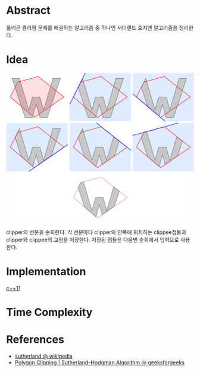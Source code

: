 # Abstract

폴리곤 클리핑 문제를 해결하는 알고리즘 중 하나인 서더랜드 호지맨
알고리즘을 정리한다.

# Idea

![](../_img/505px-Sutherland-Hodgman_clipping_sample.svg.png)

clipper의 선분을 순회한다. 각 선분마다 clipper의 안쪽에 위치하는
clippee점들과 clipper와 clippee의 교점을 저장한다. 저장된 점들은
다음번 순회에서 입력으로 사용한다.

# Implementation

[c++11](../fundamentals/computationalgeometry/sutherland/a.cpp)

# Time Complexity

# References

* [sutherland @ wikipedia](https://en.wikipedia.org/wiki/Sutherland%E2%80%93Hodgman_algorithm)
* [Polygon Clipping | Sutherland–Hodgman Algorithm @ geeksforgeeks](http://www.geeksforgeeks.org/polygon-clipping-sutherland-hodgman-algorithm-please-change-bmp-images-jpeg-png/)
